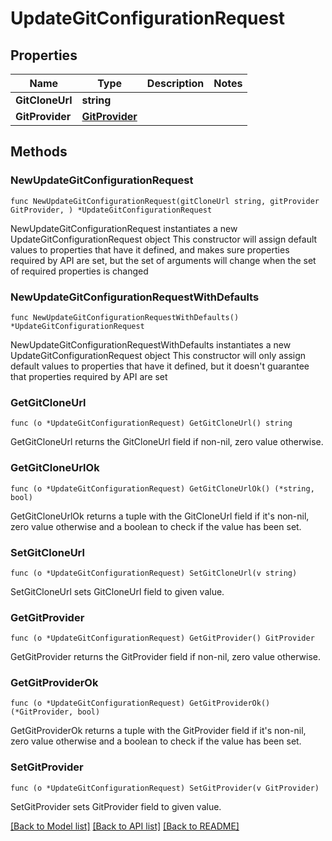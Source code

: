 # UpdateGitConfigurationRequest

## Properties

Name | Type | Description | Notes
------------ | ------------- | ------------- | -------------
**GitCloneUrl** | **string** |  | 
**GitProvider** | [**GitProvider**](GitProvider.md) |  | 

## Methods

### NewUpdateGitConfigurationRequest

`func NewUpdateGitConfigurationRequest(gitCloneUrl string, gitProvider GitProvider, ) *UpdateGitConfigurationRequest`

NewUpdateGitConfigurationRequest instantiates a new UpdateGitConfigurationRequest object
This constructor will assign default values to properties that have it defined,
and makes sure properties required by API are set, but the set of arguments
will change when the set of required properties is changed

### NewUpdateGitConfigurationRequestWithDefaults

`func NewUpdateGitConfigurationRequestWithDefaults() *UpdateGitConfigurationRequest`

NewUpdateGitConfigurationRequestWithDefaults instantiates a new UpdateGitConfigurationRequest object
This constructor will only assign default values to properties that have it defined,
but it doesn't guarantee that properties required by API are set

### GetGitCloneUrl

`func (o *UpdateGitConfigurationRequest) GetGitCloneUrl() string`

GetGitCloneUrl returns the GitCloneUrl field if non-nil, zero value otherwise.

### GetGitCloneUrlOk

`func (o *UpdateGitConfigurationRequest) GetGitCloneUrlOk() (*string, bool)`

GetGitCloneUrlOk returns a tuple with the GitCloneUrl field if it's non-nil, zero value otherwise
and a boolean to check if the value has been set.

### SetGitCloneUrl

`func (o *UpdateGitConfigurationRequest) SetGitCloneUrl(v string)`

SetGitCloneUrl sets GitCloneUrl field to given value.


### GetGitProvider

`func (o *UpdateGitConfigurationRequest) GetGitProvider() GitProvider`

GetGitProvider returns the GitProvider field if non-nil, zero value otherwise.

### GetGitProviderOk

`func (o *UpdateGitConfigurationRequest) GetGitProviderOk() (*GitProvider, bool)`

GetGitProviderOk returns a tuple with the GitProvider field if it's non-nil, zero value otherwise
and a boolean to check if the value has been set.

### SetGitProvider

`func (o *UpdateGitConfigurationRequest) SetGitProvider(v GitProvider)`

SetGitProvider sets GitProvider field to given value.



[[Back to Model list]](../README.md#documentation-for-models) [[Back to API list]](../README.md#documentation-for-api-endpoints) [[Back to README]](../README.md)


